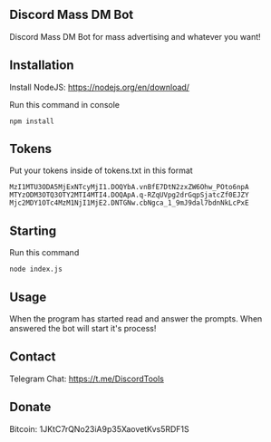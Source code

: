 ## Discord Mass DM Bot

Discord Mass DM Bot for mass advertising and whatever you want!

## Installation

Install NodeJS: https://nodejs.org/en/download/

Run this command in console

```
npm install
```

## Tokens

Put your tokens inside of tokens.txt in this format

```
MzI1MTU3ODA5MjExNTcyMjI1.DOQYbA.vnBfE7DtN2zxZW6Ohw_POto6npA
MTYzODM3OTQ3OTY2MTI4MTI4.DOQApA.q-RZqUVpg2drGqpSjatcZf0EJZY
Mjc2MDY1OTc4MzM1NjI1MjE2.DNTGNw.cbNgca_1_9mJ9dal7bdnNkLcPxE
```

## Starting

Run this command

```
node index.js
```

## Usage

When the program has started read and answer the prompts.
When answered the bot will start it's process!

## Contact

Telegram Chat: https://t.me/DiscordTools

## Donate

Bitcoin: 1JKtC7rQNo23iA9p35XaovetKvs5RDF1S
